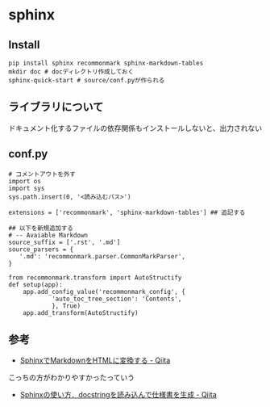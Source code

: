 # sphinx

## Install

    pip install sphinx recommonmark sphinx-markdown-tables
    mkdir doc # docディレクトリ作成しておく
    sphinx-quick-start # source/conf.pyが作られる

## ライブラリについて
ドキュメント化するファイルの依存関係もインストールしないと、出力されない

## conf.py

    # コメントアウトを外す
    import os
    import sys
    sys.path.insert(0, '<読み込むパス>')

    extensions = ['recommonmark', 'sphinx-markdown-tables'] ## 追記する
    
    ## 以下を新規追加する
    # -- Avaiable Markdown
    source_suffix = ['.rst', '.md']
    source_parsers = {
       '.md': 'recommonmark.parser.CommonMarkParser',
    }
    
    from recommonmark.transform import AutoStructify
    def setup(app):
        app.add_config_value('recommonmark_config', {
                'auto_toc_tree_section': 'Contents',
                }, True)
        app.add_transform(AutoStructify)

## 参考

- [SphinxでMarkdownをHTMLに変換する - Qiita](https://qiita.com/unhurried/items/f0372688e8a8485718b5)

こっちの方がわかりやすかったっていう

- [Sphinxの使い方．docstringを読み込んで仕様書を生成 - Qiita](https://qiita.com/futakuchi0117/items/4d3997c1ca1323259844#indexrst%E3%81%AE%E7%B7%A8%E9%9B%86)